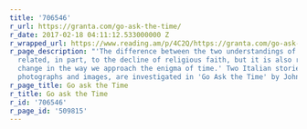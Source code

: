 ```yaml
---
title: '706546'
r_url: https://granta.com/go-ask-the-time/
r_date: 2017-02-18 04:11:12.533000000 Z
r_wrapped_url: https://www.reading.am/p/4C2Q/https://granta.com/go-ask-the-time/
r_page_description: "'The difference between the two understandings of the story is
  related, in part, to the decline of religious faith, but it is also related to a
  change in the way we approach the enigma of time.' Two Italian stories, amongst
  photographs and images, are investigated in 'Go Ask the Time' by John Berger."
r_page_title: Go ask the Time
r_title: Go ask the Time
r_id: '706546'
r_page_id: '509815'
---
```


